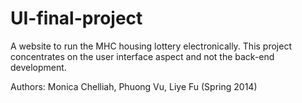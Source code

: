 UI-final-project
================

A website to run the MHC housing lottery electronically. This project concentrates on the user interface aspect and not the back-end development.

Authors: Monica Chelliah, Phuong Vu, Liye Fu (Spring 2014)
